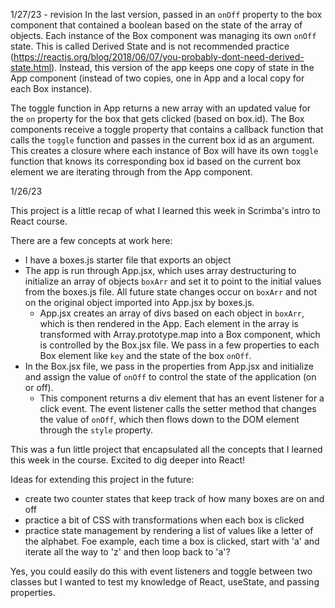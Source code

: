 1/27/23 - revision
In the last version, passed in an `onOff` property to the box component that contained a boolean based on the state of the array of objects. Each instance of the Box component was managing its own `onOff` state. This is called Derived State and is not recommended practice (https://reactjs.org/blog/2018/06/07/you-probably-dont-need-derived-state.html). Instead, this version of the app keeps one copy of state in the App component (instead of two copies, one in App and a local copy for each Box instance).

The toggle function in App returns a new array with an updated value for the `on` property for the box that gets clicked (based on box.id). The Box components receive a toggle property that contains a callback function that calls the `toggle` function and passes in the current box id as an argument. This creates a closure where each instance of Box will have its own `toggle` function that knows its corresponding box id based on the current box element we are iterating through from the App component.

1/26/23

This project is a little recap of what I learned this week in Scrimba's intro to React course.

There are a few concepts at work here:
- I have a boxes.js starter file that exports an object
- The app is run through App.jsx, which uses array destructuring to initialize an array of objects `boxArr` and set it to point to the initial values from the boxes.js file. All future state changes occur on `boxArr` and not on the original object imported into App.jsx by boxes.js.
  - App.jsx creates an array of divs based on each object in `boxArr`, which is then rendered in the App. Each element in the array is transformed with Array.prototype.map into a Box component, which is controlled by the Box.jsx file. We pass in a few properties to each Box element like `key` and the state of the box `onOff`.
- In the Box.jsx file, we pass in the properties from App.jsx and initialize and assign the value of `onOff` to control the state of the application (on or off).
  - This component returns a div element that has an event listener for a click event. The event listener calls the setter method that changes the value of `onOff`, which then flows down to the DOM element through the `style` property.

This was a fun little project that encapsulated all the concepts that I learned this week in the course. Excited to dig deeper into React!

Ideas for extending this project in the future:
- create two counter states that keep track of how many boxes are on and off
- practice a bit of CSS with transformations when each box is clicked
- practice state management by rendering a list of values like a letter of the alphabet. Foe example, each time a box is clicked, start with 'a' and iterate all the way to 'z' and then loop back to 'a'?

Yes, you could easily do this with event listeners and toggle between two classes but I wanted to test my knowledge of React, useState, and passing properties.